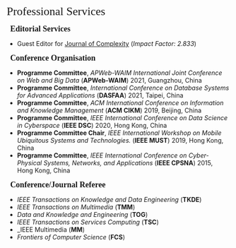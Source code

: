 <p><span style="font-family: georgia, serif; font-size: 26px;">Professional Services</span></p>

<p>&nbsp; <span style="font-size: 18px;"><strong><span style="font-family: georgia, serif;">Editorial Services</span></strong></span></p>

- Guest Editor for [Journal of Complexity](https://www.hindawi.com/journals/complexity/) (_Impact Factor: 2.833_)

<p>&nbsp; <span style="font-size: 18px;"><strong><span style="font-family: georgia, serif;">Conference Organisation</span></strong></span></p>

- **Programme Committee**, _APWeb-WAIM International Joint Conference on Web and Big Data_ (**APWeb-WAIM**) 2021, Guangzhou, China
- **Programme Committee**, _International Conference on Database Systems for Advanced Applications_ (**DASFAA**) 2021, Taipei, China
- **Programme Committee**, _ACM International Conference on Information and Knowledge Management_ (**ACM CIKM**) 2019, Beijing, China
- **Programme Committee**, _IEEE International Conference on Data Science in Cyberspace_ (**IEEE DSC**) 2020, Hong Kong, China
- **Programme Committee Chair**, _IEEE International Workshop on Mobile Ubiquitous Systems and Technologies._ (**IEEE MUST**) 2019, Hong Kong, China
- **Programme Committee**, _IEEE International Conference on Cyber-Physical Systems, Networks, and Applications_ (**IEEE CPSNA**) 2015, Hong Kong, China

<p>&nbsp; <span style="font-size: 18px;"><strong><span style="font-family: georgia, serif;">Conference/Journal Referee</span></strong></span></p>

- _IEEE Transactions on Knowledge and Data Engineering_ (**TKDE**)
- _IEEE Transactions on Multimedia_ (**TMM**)
- _Data and Knowledge and Engineering_ (**TOG**)
- _IEEE Transactions on Services Computing_ (**TSC**)
- _IEEE Multimedia (**MM**)
- _Frontiers of Computer Science_ (**FCS**)
